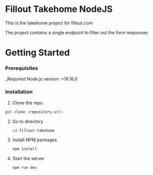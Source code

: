 # Fillout Takehome NodeJS

This is the takehome project for fillout.com

The project contains a single endpoint to filter out the form responses

# Getting Started

### Prerequisites

\_Required Node.js version: >18.16.0

### Installation

1. Clone the repo

```sh
git clone <repository.url>
```

2. Go to directory

   ```sh
   cd fillout-takehome
   ```

3. Install NPM packages

   ```sh
   npm install
   ```

4. Start the server
   ```sh
   npm run dev
   ```
